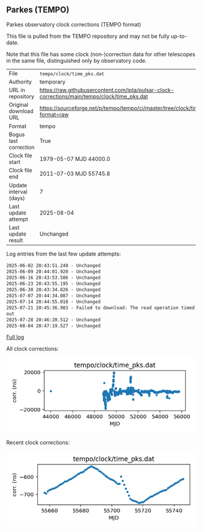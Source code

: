 
## Parkes (TEMPO)

Parkes observatory clock corrections (TEMPO format)

This file is pulled from the TEMPO repository and may not be fully
up-to-date.

Note that this file has some clock (non-)correction data for other
telescopes in the same file, distinguished only by observatory code.

|     |     |
|:--- |:--- |
| File | `tempo/clock/time_pks.dat` |
| Authority | temporary |
| URL in repository | <https://raw.githubusercontent.com/ipta/pulsar-clock-corrections/main/tempo/clock/time_pks.dat> |
| Original download URL | <https://sourceforge.net/p/tempo/tempo/ci/master/tree/clock/time_pks.dat?format=raw> |
| Format | tempo |
| Bogus last correction | True |
| Clock file start | 1979-05-07 MJD 44000.0 |
| Clock file end | 2011-07-03 MJD 55745.8 |
| Update interval (days) | 7 |
| Last update attempt | 2025-08-04 |
| Last update result | Unchanged |

Log entries from the last few update attempts:
```
2025-06-02 20:43:51.248 - Unchanged
2025-06-09 20:44:01.920 - Unchanged
2025-06-16 20:43:53.586 - Unchanged
2025-06-23 20:43:55.195 - Unchanged
2025-06-30 20:43:34.826 - Unchanged
2025-07-07 20:44:34.087 - Unchanged
2025-07-14 20:44:55.018 - Unchanged
2025-07-21 20:45:36.983 - Failed to download: The read operation timed out
2025-07-28 20:46:20.512 - Unchanged
2025-08-04 20:47:19.527 - Unchanged
```
[Full log](https://raw.githubusercontent.com/ipta/pulsar-clock-corrections/main/log/tempo/clock/time_pks.dat.log)


All clock corrections:

![plot of all clock corrections](time_pks.dat.png "All corrections")

Recent clock corrections:

![plot of recent clock corrections](time_pks.dat.short.png "Recent corrections")

